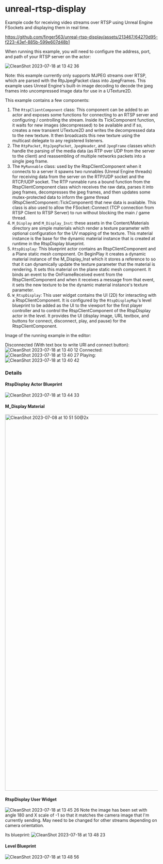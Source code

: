 # unreal-rtsp-display
Example code for receiving video streams over RTSP using Unreal Engine FSockets
and displaying them in real time.

https://github.com/finger563/unreal-rtsp-display/assets/213467/64270d95-f223-43ef-885b-599e607d48b1

When running this example, you will need to configure the address, port, and
path of your RTSP server on the actor:

![CleanShot 2023-07-18 at 13 42 36](https://github.com/finger563/unreal-rtsp-display/assets/213467/8884b601-5fa0-4b29-89db-1c271c8055cc)

Note: this example currently only supports MJPEG streams over RTSP, which are
parsed with the RtpJpegPacket class into JpegFrames. This example uses Unreal
Engine's built-in image decoding to decode the jpeg frames into uncompressed
image data for use in a UTexture2D.

This example contains a few components:

1. The `RtspClientComponent` class: This component can be added to an actor and
   exposes some functions for connecting to an RTSP server and configuring /
   controlling the stream. Inside its TickComponent function, it waits for new
   images (decompressed) to be available and if so, creates a new transient
   UTexture2D and writes the decompressed data to the new texture. It then
   broadcasts this new texture using the multicast delegate to any registered
   listeners.
2. The `RtpPacket`, `RtpJpegPacket`, `JpegHeader`, and `JpegFrame` classes which
   handle the parsing of the media data (as RTP over UDP from the server to the
   client) and reassembling of multiple networks packets into a single jpeg
   frame.
3. The `MyRunnable` class: used by the RtspClientComponent when it connects to a
   server it spawns two runnables (Unreal Engine threads) for receiving data
   from the server on the RTP/UDP socket and the RTCP/UDP socket. The RTP
   runnable runs a bound function from the RtspClientComponent class which
   receives the raw data, parses it into jpeg frames, decompresses the jpeg
   frames, and then updates some mutex-protected data to inform the game thread
   (RtspClientComponent::TickComponent) that new data is available. This class
   is also used to allow the FSocket::Connect (TCP connection from RTSP Client
   to RTSP Server) to run without blocking the main / game thread.
4. `M_Display` and `M_Display_Inst`: these assets in the Content/Materials
   directory are simple materials which render a texture parameter with optional
   configuration for the UV mapping of the texture. This material instance is
   the base for the dynamic material instance that is created at runtime in the
   RtspDisplay blueprint.
5. `RtspDisplay`: This blueprint actor contains an RtspClientComponent and a
   Plane static mesh component. On BeginPlay it creates a dynamic material
   instance of the M_Display_Inst which it stores a reference to so that it can
   dynamically update the texture parameter that the material is rendering. It
   sets this material on the plane static mesh component. It binds an event to
   the OnFrameReceived event from the RtspClientComponent and when it receives a
   message from that event, it sets the new texture to be the dynamic material
   instance's texture parameter.
6. `W_RtspDisplay`: This user widget contains the UI (2D) for interacting with a
   RtspClientComponent. It is configured by the `RtspDisplayMap`'s level
   blueprint to be added as the UI to the viewport for the first player
   controller and to control the RtspClientComponent of the RtspDisplay actor in
   the level. It provides the UI (display image, URL textbox, and buttons for
   connect, disconnect, play, and pause) for the RtspClientComponent.

Image of the running example in the editor:

Disconnected (With text box to write URI and connect button):
![CleanShot 2023-07-18 at 13 40 12](https://github.com/finger563/unreal-rtsp-display/assets/213467/88722e5d-f8fa-4852-b55b-3ba9be8da057)
Connected:
![CleanShot 2023-07-18 at 13 40 27](https://github.com/finger563/unreal-rtsp-display/assets/213467/9271463d-55eb-47bc-aedc-0aea512df317)
Playing:
![CleanShot 2023-07-18 at 13 40 42](https://github.com/finger563/unreal-rtsp-display/assets/213467/885ee177-535e-4da9-a843-aa2342e79ee0)

### Details

#### RtspDisplay Actor Blueprint

![CleanShot 2023-07-18 at 13 44 33](https://github.com/finger563/unreal-rtsp-display/assets/213467/6d7109b6-fd43-46af-b526-889ab9237294)

#### M_Display Material

<img width="1242" alt="CleanShot 2023-07-08 at 10 51 50@2x" src="https://github.com/finger563/unreal-rtsp-display/assets/213467/656a5447-39db-4fcc-bb16-92a839dc4e41">

#### RtspDisplay User Widget

![CleanShot 2023-07-18 at 13 45 26](https://github.com/finger563/unreal-rtsp-display/assets/213467/ecab159c-0201-4ee0-8fdd-90ee3e997023)
Note the image has been set with angle 180 and X scale of -1 so that it matches the camera image that I'm currently sending. May need to be changed for other streams depending on camera orientation.

Its blueprint:
![CleanShot 2023-07-18 at 13 48 23](https://github.com/finger563/unreal-rtsp-display/assets/213467/bbea4667-841b-4004-8afa-b12e4b667da2)

#### Level Blueprint

![CleanShot 2023-07-18 at 13 48 56](https://github.com/finger563/unreal-rtsp-display/assets/213467/c97d9954-a887-4773-8a3b-54104b102e31)

